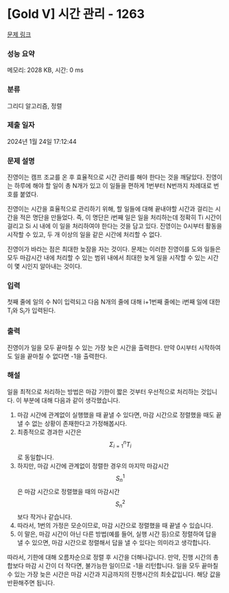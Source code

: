 # [Gold V] 시간 관리 - 1263 

[문제 링크](https://www.acmicpc.net/problem/1263) 

### 성능 요약

메모리: 2028 KB, 시간: 0 ms

### 분류

그리디 알고리즘, 정렬

### 제출 일자

2024년 1월 24일 17:12:44

### 문제 설명

<p>진영이는 캠프 조교를 온 후 효율적으로 시간 관리를 해야 한다는 것을 깨달았다. 진영이는 하루에 해야 할 일이 총 N개가 있고 이 일들을 편하게 1번부터 N번까지 차례대로 번호를 붙였다.</p>

<p>진영이는 시간을 효율적으로 관리하기 위해, 할 일들에 대해 끝내야할 시간과 걸리는 시간을 적은 명단을 만들었다. 즉, 이 명단은 i번째 일은 일을 처리하는데 정확히 Ti 시간이 걸리고 Si 시 내에 이 일을 처리하여야 한다는 것을 담고 있다. 진영이는 0시부터 활동을 시작할 수 있고, 두 개 이상의 일을 같은 시간에 처리할 수 없다.</p>

<p>진영이가 바라는 점은 최대한 늦잠을 자는 것이다. 문제는 이러한 진영이를 도와 일들은 모두 마감시간 내에 처리할 수 있는 범위 내에서 최대한 늦게 일을 시작할 수 있는 시간이 몇 시인지 알아내는 것이다.</p>

### 입력 

 <p>첫째 줄에 일의 수 N이 입력되고 다음 N개의 줄에 대해 i+1번째 줄에는 i번째 일에 대한 T<sub>i</sub>와 S<sub>i</sub>가 입력된다.</p>

### 출력 

 <p>진영이가 일을 모두 끝마칠 수 있는 가장 늦은 시간을 출력한다. 만약 0시부터 시작하여도 일을 끝마칠 수 없다면 -1을 출력한다.</p>

### 해설
<p>
 일을 최적으로 처리하는 방법은 마감 기한이 짧은 것부터 우선적으로 처리하는 것입니다. 
  이 부분에 대해 다음과 같이 생각했습니다.
 
  1. 마감 시간에 관계없이 실행했을 때 끝낼 수 있다면, 마감 시간으로 정렬했을 때도 끝낼 수 없는 상황이 존재한다고 가정해봅시다.
  2. 최종적으로 경과한 시간은 $$\Sigma_{i=1}^n T_i$$로 동일합니다.
  3. 하지만, 마감 시간에 관계없이 정렬한 경우의 마지막 마감시간 $$S_n^1$$은 마감 시간으로 정렬했을 때의 마감시간$$S_n^2$$보다 작거나 같습니다.
  4. 따라서, 1번의 가정은 모순이므로, 마감 시간으로 정렬했을 때 끝낼 수 있습니다.
  5. 이 말은, 마감 시간이 아닌 다른 방법(예를 들어, 실행 시간 등)으로 정렬하여 답을 낼 수 있으면, 마감 시간으로 정렬해서 답을 낼 수 있다는 의미라고 생각합니다.
     
 따라서, 기한에 대해 오름차순으로 정렬 후 시간을 더해나갑니다. 만약, 진행 시간의 총합보다 마감 시 간이 더 작다면, 불가능한 일이므로 -1을 리턴합니다.
 일을 모두 끝마칠 수 있는 가장 늦은 시간은 마감 시간과 지금까지의 진행시간의 최솟값입니다. 해당 값을 반환해주면 됩니다. 
</p>
